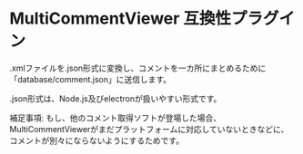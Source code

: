 MultiCommentViewer 互換性プラグイン
====

.xmlファイルを.json形式に変換し、コメントを一カ所にまとめるために「database/comment.json」に送信します。

.json形式は、Node.js及びelectronが扱いやすい形式です。

補足事項: もし、他のコメント取得ソフトが登場した場合、MultiCommentViewerがまだプラットフォームに対応していないときなどに、コメントが別々にならないようにするためです。
